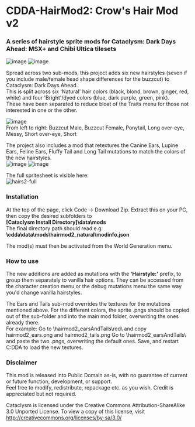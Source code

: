 # CDDA-HairMod2: Crow's Hair Mod v2
### A series of hairstyle sprite mods for Cataclysm: Dark Days Ahead: MSX+ and Chibi Ultica tilesets

![image](https://user-images.githubusercontent.com/77363578/156223996-3401a26f-1963-44ea-8fe6-4dee104cf368.png)
![image](https://user-images.githubusercontent.com/77363578/156224105-e211a585-5eec-4b34-9f79-3964c8bcdf5b.png)

Spread across two sub-mods, this project adds six new hairstyles (seven if you include male/female head shape differences for the buzzcut) to Cataclysm: Dark Days Ahead.  
This is split across six 'Natural' hair colors (black, blond, brown, ginger, red, white) and four 'Bright'/dyed colors (blue, dark purple, green, pink).  
These have been separated to reduce bloat of the Traits menu for those not interested in one or the other. 

![image](https://user-images.githubusercontent.com/77363578/156227125-d3897ba2-b5cf-4cbe-b2eb-d052487fad90.png)  
From left to right: Buzzcut Male, Buzzcut Female, Ponytail, Long over-eye, Messy, Short over-eye, Short

The project also includes a mod that retextures the Canine Ears, Lupine Ears, Feline Ears, Fluffy Tail and Long Tail mutations to match the colors of the new hairstyles.  
![image](https://user-images.githubusercontent.com/77363578/156225750-75603a70-b1ff-4bd3-bdaf-b2d57fe489cf.png)
![image](https://user-images.githubusercontent.com/77363578/156230186-8d69db5f-0d1b-4258-a132-047216d20257.png)

The full spritesheet is visible here:  
![hairs2-full](https://user-images.githubusercontent.com/77363578/156225085-fea1dd8a-0c5f-4018-aafe-92bc4db1597d.png)

### Installation
At the top of the page, click Code -> Download Zip. Extract this on your PC, then copy the desired subfolders to  
**[Cataclysm Install Directory]\data\mods**  
The final directory path should read e.g.  
**\cdda\data\mods\hairmod2_natural\modinfo.json**  

The mod(s) must then be activated from the World Generation menu.

### How to use
The new additions are added as mutations with the **'Hairstyle:'** prefix, to group them separately to vanilla hair options. They can be accessed from the character creation menu or the debug mutations menu the same way you'd change vanilla hairstyles. 

The Ears and Tails sub-mod overrides the textures for the mutations mentioned above. For the different colors, the sprite .pngs should be copied out of the sub-folder and into the main mod folder, overwriting the ones already there.  
For example:
Go to \hairmod2_earsAndTails\red\ and copy hairmod2_ears.png and hairmod2_tails.png
Go to \hairmod2_earsAndTails\ and paste the two .pngs, overwriting the default ones. 
Save, and restart C:DDA to load the new textures. 

### Disclaimer 
This mod is released into Public Domain as-is, with no guarantee of current or future function, development, or support.  
Feel free to modify, redistribute, repackage etc. as you wish. Credit is appreciated but not required.

Cataclysm is licensed under the Creative Commons Attribution-ShareAlike 3.0 Unported License. To view a copy of this license, visit http://creativecommons.org/licenses/by-sa/3.0/
